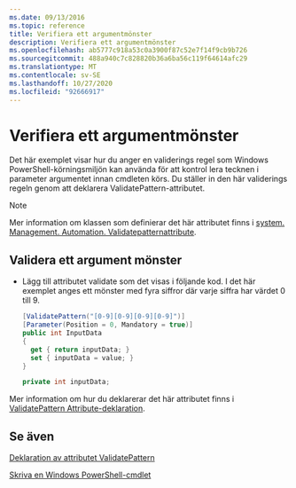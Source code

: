 ```yaml
---
ms.date: 09/13/2016
ms.topic: reference
title: Verifiera ett argumentmönster
description: Verifiera ett argumentmönster
ms.openlocfilehash: ab5777c918a53c0a3900f87c52e7f14f9cb9b726
ms.sourcegitcommit: 488a940c7c828820b36a6ba56c119f64614afc29
ms.translationtype: MT
ms.contentlocale: sv-SE
ms.lasthandoff: 10/27/2020
ms.locfileid: "92666917"
---
```

# <a name="how-to-validate-an-argument-pattern"></a>Verifiera ett argumentmönster

Det här exemplet visar hur du anger en validerings regel som Windows PowerShell-körningsmiljön kan använda för att kontrol lera tecknen i parameter argumentet innan cmdleten körs. Du ställer in den här validerings regeln genom att deklarera ValidatePattern-attributet.

> [!NOTE]
> Mer information om klassen som definierar det här attributet finns i [system. Management. Automation. Validatepatternattribute](/dotnet/api/System.Management.Automation.ValidatePatternAttribute).

## <a name="to-validate-an-argument-pattern"></a>Validera ett argument mönster

- Lägg till attributet validate som det visas i följande kod. I det här exemplet anges ett mönster med fyra siffror där varje siffra har värdet 0 till 9.

    ```csharp
    [ValidatePattern("[0-9][0-9][0-9][0-9]")]
    [Parameter(Position = 0, Mandatory = true)]
    public int InputData
    {
      get { return inputData; }
      set { inputData = value; }
    }

    private int inputData;
    ```

Mer information om hur du deklarerar det här attributet finns i [ValidatePattern Attribute-deklaration](./validatepattern-attribute-declaration.md).

## <a name="see-also"></a>Se även

[Deklaration av attributet ValidatePattern](./validatepattern-attribute-declaration.md)

[Skriva en Windows PowerShell-cmdlet](./writing-a-windows-powershell-cmdlet.md)
